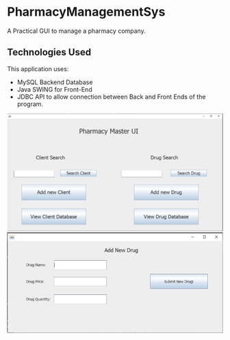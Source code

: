 # PharmacyManagementSys
A Practical GUI to manage a pharmacy company. 

## Technologies Used
This application uses:
- MySQL Backend Database
- Java SWING for Front-End
- JDBC API to allow connection between Back and Front Ends of the program.



![mainGUIPic](https://github.com/A-Chidalu/PharmacyManagementSys/blob/master/mainGUIPic.PNG)
![addNewDrugGUI](https://github.com/A-Chidalu/PharmacyManagementSys/blob/master/addNewDrugGUI.PNG)

